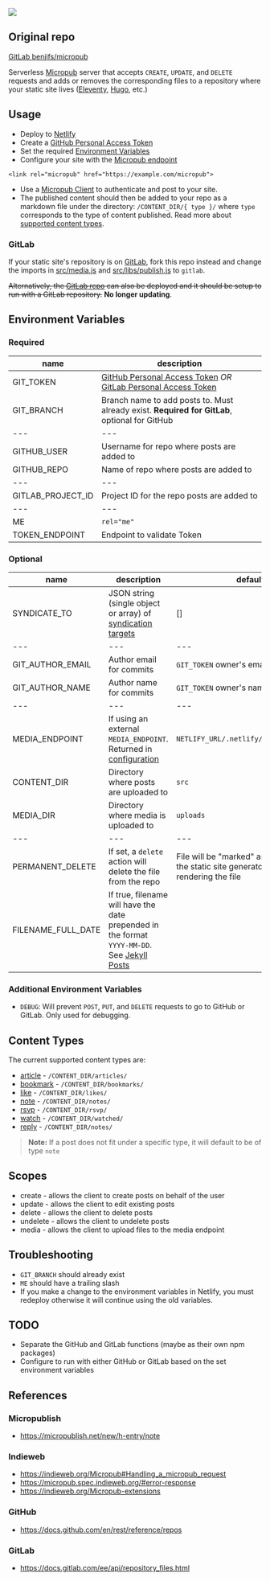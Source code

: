 
<a href="https://app.netlify.com/start/deploy?repository=https://github.com/benjifs/micropub"><img src="https://www.netlify.com/img/deploy/button.svg"></a>

## Original repo

[GitLab benjifs/micropub](https://gitlab.com/benjifs/micropub)

Serverless [Micropub](https://indieweb.org/Micropub) server that accepts `CREATE`, `UPDATE`, and `DELETE` requests and adds or removes the corresponding files to a repository where your static site lives ([Eleventy](https://www.11ty.dev/), [Hugo](https://gohugo.io/), etc.)

## Usage

* Deploy to [Netlify](https://www.netlify.com/)
* Create a [GitHub Personal Access Token](https://github.com/settings/tokens)
* Set the required [Environment Variables](#environment-variables)
* Configure your site with the [Micropub endpoint](https://indieweb.org/Micropub#Endpoint_Discovery)
```
<link rel="micropub" href="https://example.com/micropub">
```
* Use a [Micropub Client](https://indieweb.org/Micropub/Clients) to authenticate and post to your site.
* The published content should then be added to your repo as a markdown file under the directory: `/CONTENT_DIR/{ type }/` where `type` corresponds to the type of content published. Read more about [supported content types](#content-types).

### GitLab

If your static site's repository is on [GitLab](https://gitlab.com), fork this repo instead and change the imports in [src/media.js](src/media.js) and [src/libs/publish.js](src/libs/publish.js) to `gitlab`.

~~Alternatively, the [GitLab repo](https://gitlab.com/benjifs/micropub) can also be deployed and it should be setup to run with a GitLab repository.~~ **No longer updating**.

## Environment Variables
### Required
| name | description |
| --- | --- |
| GIT_TOKEN | [GitHub Personal Access Token](https://github.com/settings/tokens) *OR* [GitLab Personal Access Token](https://gitlab.com/-/profile/personal_access_tokens) |
| GIT_BRANCH |Branch name to add posts to. Must already exist. **Required for GitLab**, optional for GitHub |
| --- | --- |
| GITHUB_USER | Username for repo where posts are added to |
| GITHUB_REPO | Name of repo where posts are added to |
| --- | --- |
| GITLAB_PROJECT_ID | Project ID for the repo posts are added to |
| --- | --- |
| ME | `rel="me"` |
| TOKEN_ENDPOINT | Endpoint to validate Token |

### Optional
| name | description | default |
| --- | --- | --- |
| SYNDICATE_TO | JSON string (single object or array) of [syndication targets](https://www.w3.org/TR/micropub/#syndication-targets) | [] |
| --- | --- | --- |
| GIT_AUTHOR_EMAIL | Author email for commits | `GIT_TOKEN` owner's email |
| GIT_AUTHOR_NAME | Author name for commits | `GIT_TOKEN` owner's name |
| --- | --- | --- |
| MEDIA_ENDPOINT | If using an external `MEDIA_ENDPOINT`. Returned in [configuration](https://micropub.spec.indieweb.org/#configuration) | `NETLIFY_URL/.netlify/functions/media` |
| CONTENT_DIR | Directory where posts are uploaded to | `src` |
| MEDIA_DIR | Directory where media is uploaded to | `uploads` |
| --- | --- | --- |
| PERMANENT_DELETE | If set, a `delete` action will delete the file from the repo | File will be "marked" as deleted and the static site generator handles not rendering the file |
| FILENAME_FULL_DATE | If true, filename will have the date prepended in the format `YYYY-MM-DD`. See [Jekyll Posts](https://jekyllrb.com/docs/posts/) | |

### Additional Environment Variables
* `DEBUG`: Will prevent `POST`, `PUT`, and `DELETE` requests to go to GitHub or GitLab. Only used for debugging.

## Content Types

The current supported content types are:
* [article](https://indieweb.org/article) - `/CONTENT_DIR/articles/`
* [bookmark](https://indieweb.org/bookmark) - `/CONTENT_DIR/bookmarks/`
* [like](https://indieweb.org/like) - `/CONTENT_DIR/likes/`
* [note](https://indieweb.org/note) - `/CONTENT_DIR/notes/`
* [rsvp](https://indieweb.org/rsvp) - `/CONTENT_DIR/rsvp/`
* [watch](https://indieweb.org/watch) - `/CONTENT_DIR/watched/`
* [reply](https://indieweb.org/reply) - `/CONTENT_DIR/notes/`

> **Note:** If a post does not fit under a specific type, it will default to be of type `note`

## Scopes
* create - allows the client to create posts on behalf of the user
* update - allows the client to edit existing posts
* delete - allows the client to delete posts
* undelete - allows the client to undelete posts
* media - allows the client to upload files to the media endpoint

## Troubleshooting
* `GIT_BRANCH` should already exist
* `ME` should have a trailing slash
* If you make a change to the environment variables in Netlify, you must redeploy otherwise it will continue using the old variables.

## TODO
* Separate the GitHub and GitLab functions (maybe as their own npm packages)
* Configure to run with either GitHub or GitLab based on the set environment variables

## References
### Micropublish
* https://micropublish.net/new/h-entry/note

### Indieweb
* https://indieweb.org/Micropub#Handling_a_micropub_request
* https://micropub.spec.indieweb.org/#error-response
* https://indieweb.org/Micropub-extensions

### GitHub
* https://docs.github.com/en/rest/reference/repos

### GitLab
* https://docs.gitlab.com/ee/api/repository_files.html
